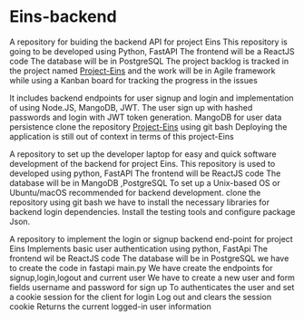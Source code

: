 # Eins-backend
 A repository for buiding the backend API for project Eins
 This repository is going to be developed using Python, FastAPI
 The frontend will be a ReactJS code
 The database will be in PostgreSQL
 The project backlog is tracked in the project named  [Project-Eins](https://github.com/users/arviCV/projects/1) and the work will be in Agile framework while using a Kanban board for tracking the progress in the  issues


 It includes backend endpoints for user signup and login and implementation of using Node.JS, MangoDB, JWT.
 The user sign up with hashed passwords and login with JWT token generation. 
 MangoDB for user data persistence
 clone the repository  [Project-Eins](https://github.com/users/arviCV/projects/1) using git bash 
 Deploying the application is still out of context in terms of this project-Eins

A repository to set up the developer laptop for easy and quick software development of the backend for project Eins.
This repository is used to developed  using python, FastAPI 
The frontend will be ReactJS code
The database will  be in MangoDB ,PostgreSQL
To set up a Unix-based OS  or Ubuntu/macOS recommended for backend development.
clone the repository using git bash
we have to install the necessary libraries for backend login dependencies.
Install the testing tools and configure package Json.

A repository to implement the login or signup backend end-point for project Eins
Implements basic user authentication using python, FastApi
The frontend wil be ReactJS code
The database  will be in PostgreSQL
we have to create the code in fastapi main.py
We have create the endpoints for signup,login,logout and current user
We have to  create a new user and form fields username and password for sign up
To authenticates the user and set a cookie session for the client for login
Log out and clears the session cookie 
Returns the current logged-in user information